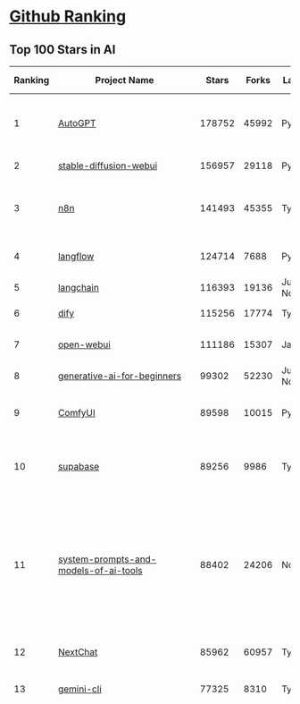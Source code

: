 [Github Ranking](../README.md)
==========

## Top 100 Stars in AI

| Ranking | Project Name | Stars | Forks | Language | Open Issues | Description | Last Commit |
| ------- | ------------ | ----- | ----- | -------- | ----------- | ----------- | ----------- |
| 1 | [AutoGPT](https://github.com/Significant-Gravitas/AutoGPT) | 178752 | 45992 | Python | 172 | AutoGPT is the vision of accessible AI for everyone, to use and to build on. Our mission is to provide the tools, so that you can focus on what matters. | 2025-09-28T23:24:41Z |
| 2 | [stable-diffusion-webui](https://github.com/AUTOMATIC1111/stable-diffusion-webui) | 156957 | 29118 | Python | 2368 | Stable Diffusion web UI | 2025-09-17T16:31:20Z |
| 3 | [n8n](https://github.com/n8n-io/n8n) | 141493 | 45355 | TypeScript | 733 | Fair-code workflow automation platform with native AI capabilities. Combine visual building with custom code, self-host or cloud, 400+ integrations. | 2025-09-29T02:53:26Z |
| 4 | [langflow](https://github.com/langflow-ai/langflow) | 124714 | 7688 | Python | 417 | Langflow is a powerful tool for building and deploying AI-powered agents and workflows. | 2025-09-29T01:51:11Z |
| 5 | [langchain](https://github.com/langchain-ai/langchain) | 116393 | 19136 | Jupyter Notebook | 144 | 🦜🔗 Build context-aware reasoning applications | 2025-09-26T20:35:33Z |
| 6 | [dify](https://github.com/langgenius/dify) | 115256 | 17774 | TypeScript | 499 | Production-ready platform for agentic workflow development. | 2025-09-29T03:33:44Z |
| 7 | [open-webui](https://github.com/open-webui/open-webui) | 111186 | 15307 | JavaScript | 221 | User-friendly AI Interface (Supports Ollama, OpenAI API, ...) | 2025-09-29T03:16:14Z |
| 8 | [generative-ai-for-beginners](https://github.com/microsoft/generative-ai-for-beginners) | 99302 | 52230 | Jupyter Notebook | 5 | 21 Lessons, Get Started Building with Generative AI  | 2025-09-29T03:20:32Z |
| 9 | [ComfyUI](https://github.com/comfyanonymous/ComfyUI) | 89598 | 10015 | Python | 2761 | The most powerful and modular diffusion model GUI, api and backend with a graph/nodes interface. | 2025-09-28T17:41:36Z |
| 10 | [supabase](https://github.com/supabase/supabase) | 89256 | 9986 | TypeScript | 223 | The Postgres development platform. Supabase gives you a dedicated Postgres database to build your web, mobile, and AI applications. | 2025-09-29T01:53:04Z |
| 11 | [system-prompts-and-models-of-ai-tools](https://github.com/x1xhlol/system-prompts-and-models-of-ai-tools) | 88402 | 24206 | None | 49 | FULL Augment Code, Claude Code, Cluely, CodeBuddy, Comet, Cursor, Devin AI, Junie, Kiro, Leap.new, Lovable, Manus Agent Tools, NotionAI, Orchids.app, Perplexity, Poke, Qoder, Replit, Same.dev, Trae, Traycer AI, VSCode Agent, Warp.dev, Windsurf, Xcode, Z.ai Code, dia & v0. (And other Open Sourced) System Prompts, Internal Tools & AI Models | 2025-09-25T14:24:43Z |
| 12 | [NextChat](https://github.com/ChatGPTNextWeb/NextChat) | 85962 | 60957 | TypeScript | 672 | ✨ Light and Fast AI Assistant. Support: Web \| iOS \| MacOS \| Android \|  Linux \| Windows | 2025-09-15T10:53:22Z |
| 13 | [gemini-cli](https://github.com/google-gemini/gemini-cli) | 77325 | 8310 | TypeScript | 1950 | An open-source AI agent that brings the power of Gemini directly into your terminal. | 2025-09-29T01:29:12Z |
| 14 | [funNLP](https://github.com/fighting41love/funNLP) | 76307 | 15007 | Python | 34 | 中英文敏感词、语言检测、中外手机/电话归属地/运营商查询、名字推断性别、手机号抽取、身份证抽取、邮箱抽取、中日文人名库、中文缩写库、拆字词典、词汇情感值、停用词、反动词表、暴恐词表、繁简体转换、英文模拟中文发音、汪峰歌词生成器、职业名称词库、同义词库、反义词库、否定词库、汽车品牌词库、汽车零件词库、连续英文切割、各种中文词向量、公司名字大全、古诗词库、IT词库、财经词库、成语词库、地名词库、历史名人词库、诗词词库、医学词库、饮食词库、法律词库、汽车词库、动物词库、中文聊天语料、中文谣言数据、百度中文问答数据集、句子相似度匹配算法集合、bert资源、文本生成&摘要相关工具、cocoNLP信息抽取工具、国内电话号码正则匹配、清华大学XLORE:中英文跨语言百科知识图谱、清华大学人工智能技术系列报告、自然语言生成、NLU太难了系列、自动对联数据及机器人、用户名黑名单列表、罪名法务名词及分类模型、微信公众号语料、cs224n深度学习自然语言处理课程、中文手写汉字识别、中文自然语言处理 语料/数据集、变量命名神器、分词语料库+代码、任务型对话英文数据集、ASR 语音数据集 + 基于深度学习的中文语音识别系统、笑声检测器、Microsoft多语言数字/单位/如日期时间识别包、中华新华字典数据库及api(包括常用歇后语、成语、词语和汉字)、文档图谱自动生成、SpaCy 中文模型、Common Voice语音识别数据集新版、神经网络关系抽取、基于bert的命名实体识别、关键词(Keyphrase)抽取包pke、基于医疗领域知识图谱的问答系统、基于依存句法与语义角色标注的事件三元组抽取、依存句法分析4万句高质量标注数据、cnocr：用来做中文OCR的Python3包、中文人物关系知识图谱项目、中文nlp竞赛项目及代码汇总、中文字符数据、speech-aligner: 从“人声语音”及其“语言文本”产生音素级别时间对齐标注的工具、AmpliGraph: 知识图谱表示学习(Python)库：知识图谱概念链接预测、Scattertext 文本可视化(python)、语言/知识表示工具：BERT & ERNIE、中文对比英文自然语言处理NLP的区别综述、Synonyms中文近义词工具包、HarvestText领域自适应文本挖掘工具（新词发现-情感分析-实体链接等）、word2word：(Python)方便易用的多语言词-词对集：62种语言/3,564个多语言对、语音识别语料生成工具：从具有音频/字幕的在线视频创建自动语音识别(ASR)语料库、构建医疗实体识别的模型（包含词典和语料标注）、单文档非监督的关键词抽取、Kashgari中使用gpt-2语言模型、开源的金融投资数据提取工具、文本自动摘要库TextTeaser: 仅支持英文、人民日报语料处理工具集、一些关于自然语言的基本模型、基于14W歌曲知识库的问答尝试--功能包括歌词接龙and已知歌词找歌曲以及歌曲歌手歌词三角关系的问答、基于Siamese bilstm模型的相似句子判定模型并提供训练数据集和测试数据集、用Transformer编解码模型实现的根据Hacker News文章标题自动生成评论、用BERT进行序列标记和文本分类的模板代码、LitBank：NLP数据集——支持自然语言处理和计算人文学科任务的100部带标记英文小说语料、百度开源的基准信息抽取系统、虚假新闻数据集、Facebook: LAMA语言模型分析，提供Transformer-XL/BERT/ELMo/GPT预训练语言模型的统一访问接口、CommonsenseQA：面向常识的英文QA挑战、中文知识图谱资料、数据及工具、各大公司内部里大牛分享的技术文档 PDF 或者 PPT、自然语言生成SQL语句（英文）、中文NLP数据增强（EDA）工具、英文NLP数据增强工具 、基于医药知识图谱的智能问答系统、京东商品知识图谱、基于mongodb存储的军事领域知识图谱问答项目、基于远监督的中文关系抽取、语音情感分析、中文ULMFiT-情感分析-文本分类-语料及模型、一个拍照做题程序、世界各国大规模人名库、一个利用有趣中文语料库 qingyun 训练出来的中文聊天机器人、中文聊天机器人seqGAN、省市区镇行政区划数据带拼音标注、教育行业新闻语料库包含自动文摘功能、开放了对话机器人-知识图谱-语义理解-自然语言处理工具及数据、中文知识图谱：基于百度百科中文页面-抽取三元组信息-构建中文知识图谱、masr: 中文语音识别-提供预训练模型-高识别率、Python音频数据增广库、中文全词覆盖BERT及两份阅读理解数据、ConvLab：开源多域端到端对话系统平台、中文自然语言处理数据集、基于最新版本rasa搭建的对话系统、基于TensorFlow和BERT的管道式实体及关系抽取、一个小型的证券知识图谱/知识库、复盘所有NLP比赛的TOP方案、OpenCLaP：多领域开源中文预训练语言模型仓库、UER：基于不同语料+编码器+目标任务的中文预训练模型仓库、中文自然语言处理向量合集、基于金融-司法领域(兼有闲聊性质)的聊天机器人、g2pC：基于上下文的汉语读音自动标记模块、Zincbase 知识图谱构建工具包、诗歌质量评价/细粒度情感诗歌语料库、快速转化「中文数字」和「阿拉伯数字」、百度知道问答语料库、基于知识图谱的问答系统、jieba_fast 加速版的jieba、正则表达式教程、中文阅读理解数据集、基于BERT等最新语言模型的抽取式摘要提取、Python利用深度学习进行文本摘要的综合指南、知识图谱深度学习相关资料整理、维基大规模平行文本语料、StanfordNLP 0.2.0：纯Python版自然语言处理包、NeuralNLP-NeuralClassifier：腾讯开源深度学习文本分类工具、端到端的封闭域对话系统、中文命名实体识别：NeuroNER vs. BertNER、新闻事件线索抽取、2019年百度的三元组抽取比赛：“科学空间队”源码、基于依存句法的开放域文本知识三元组抽取和知识库构建、中文的GPT2训练代码、ML-NLP - 机器学习(Machine Learning)NLP面试中常考到的知识点和代码实现、nlp4han:中文自然语言处理工具集(断句/分词/词性标注/组块/句法分析/语义分析/NER/N元语法/HMM/代词消解/情感分析/拼写检查、XLM：Facebook的跨语言预训练语言模型、用基于BERT的微调和特征提取方法来进行知识图谱百度百科人物词条属性抽取、中文自然语言处理相关的开放任务-数据集-当前最佳结果、CoupletAI - 基于CNN+Bi-LSTM+Attention 的自动对对联系统、抽象知识图谱、MiningZhiDaoQACorpus - 580万百度知道问答数据挖掘项目、brat rapid annotation tool: 序列标注工具、大规模中文知识图谱数据：1.4亿实体、数据增强在机器翻译及其他nlp任务中的应用及效果、allennlp阅读理解:支持多种数据和模型、PDF表格数据提取工具 、 Graphbrain：AI开源软件库和科研工具，目的是促进自动意义提取和文本理解以及知识的探索和推断、简历自动筛选系统、基于命名实体识别的简历自动摘要、中文语言理解测评基准，包括代表性的数据集&基准模型&语料库&排行榜、树洞 OCR 文字识别 、从包含表格的扫描图片中识别表格和文字、语声迁移、Python口语自然语言处理工具集(英文)、 similarity：相似度计算工具包，java编写、海量中文预训练ALBERT模型 、Transformers 2.0 、基于大规模音频数据集Audioset的音频增强 、Poplar：网页版自然语言标注工具、图片文字去除，可用于漫画翻译 、186种语言的数字叫法库、Amazon发布基于知识的人-人开放领域对话数据集 、中文文本纠错模块代码、繁简体转换 、 Python实现的多种文本可读性评价指标、类似于人名/地名/组织机构名的命名体识别数据集 、东南大学《知识图谱》研究生课程(资料)、. 英文拼写检查库 、 wwsearch是企业微信后台自研的全文检索引擎、CHAMELEON：深度学习新闻推荐系统元架构 、 8篇论文梳理BERT相关模型进展与反思、DocSearch：免费文档搜索引擎、 LIDA：轻量交互式对话标注工具 、aili - the fastest in-memory index in the East 东半球最快并发索引 、知识图谱车音工作项目、自然语言生成资源大全 、中日韩分词库mecab的Python接口库、中文文本摘要/关键词提取、汉字字符特征提取器 (featurizer)，提取汉字的特征（发音特征、字形特征）用做深度学习的特征、中文生成任务基准测评 、中文缩写数据集、中文任务基准测评 - 代表性的数据集-基准(预训练)模型-语料库-baseline-工具包-排行榜、PySS3：面向可解释AI的SS3文本分类器机器可视化工具 、中文NLP数据集列表、COPE - 格律诗编辑程序、doccano：基于网页的开源协同多语言文本标注工具 、PreNLP：自然语言预处理库、简单的简历解析器，用来从简历中提取关键信息、用于中文闲聊的GPT2模型：GPT2-chitchat、基于检索聊天机器人多轮响应选择相关资源列表(Leaderboards、Datasets、Papers)、(Colab)抽象文本摘要实现集锦(教程 、词语拼音数据、高效模糊搜索工具、NLP数据增广资源集、微软对话机器人框架 、 GitHub Typo Corpus：大规模GitHub多语言拼写错误/语法错误数据集、TextCluster：短文本聚类预处理模块 Short text cluster、面向语音识别的中文文本规范化、BLINK：最先进的实体链接库、BertPunc：基于BERT的最先进标点修复模型、Tokenizer：快速、可定制的文本词条化库、中文语言理解测评基准，包括代表性的数据集、基准(预训练)模型、语料库、排行榜、spaCy 医学文本挖掘与信息提取 、 NLP任务示例项目代码集、 python拼写检查库、chatbot-list - 行业内关于智能客服、聊天机器人的应用和架构、算法分享和介绍、语音质量评价指标(MOSNet, BSSEval, STOI, PESQ, SRMR)、 用138GB语料训练的法文RoBERTa预训练语言模型 、BERT-NER-Pytorch：三种不同模式的BERT中文NER实验、无道词典 - 有道词典的命令行版本，支持英汉互查和在线查询、2019年NLP亮点回顾、 Chinese medical dialogue data 中文医疗对话数据集 、最好的汉字数字(中文数字)-阿拉伯数字转换工具、 基于百科知识库的中文词语多词义/义项获取与特定句子词语语义消歧、awesome-nlp-sentiment-analysis - 情感分析、情绪原因识别、评价对象和评价词抽取、LineFlow：面向所有深度学习框架的NLP数据高效加载器、中文医学NLP公开资源整理 、MedQuAD：(英文)医学问答数据集、将自然语言数字串解析转换为整数和浮点数、Transfer Learning in Natural Language Processing (NLP) 、面向语音识别的中文/英文发音辞典、Tokenizers：注重性能与多功能性的最先进分词器、CLUENER 细粒度命名实体识别 Fine Grained Named Entity Recognition、 基于BERT的中文命名实体识别、中文谣言数据库、NLP数据集/基准任务大列表、nlp相关的一些论文及代码, 包括主题模型、词向量(Word Embedding)、命名实体识别(NER)、文本分类(Text Classificatin)、文本生成(Text Generation)、文本相似性(Text Similarity)计算等，涉及到各种与nlp相关的算法，基于keras和tensorflow 、Python文本挖掘/NLP实战示例、 Blackstone：面向非结构化法律文本的spaCy pipeline和NLP模型通过同义词替换实现文本“变脸” 、中文 预训练 ELECTREA 模型: 基于对抗学习 pretrain Chinese Model 、albert-chinese-ner - 用预训练语言模型ALBERT做中文NER 、基于GPT2的特定主题文本生成/文本增广、开源预训练语言模型合集、多语言句向量包、编码、标记和实现：一种可控高效的文本生成方法、 英文脏话大列表 、attnvis：GPT2、BERT等transformer语言模型注意力交互可视化、CoVoST：Facebook发布的多语种语音-文本翻译语料库，包括11种语言(法语、德语、荷兰语、俄语、西班牙语、意大利语、土耳其语、波斯语、瑞典语、蒙古语和中文)的语音、文字转录及英文译文、Jiagu自然语言处理工具 - 以BiLSTM等模型为基础，提供知识图谱关系抽取 中文分词 词性标注 命名实体识别 情感分析 新词发现 关键词 文本摘要 文本聚类等功能、用unet实现对文档表格的自动检测，表格重建、NLP事件提取文献资源列表 、 金融领域自然语言处理研究资源大列表、CLUEDatasetSearch - 中英文NLP数据集：搜索所有中文NLP数据集，附常用英文NLP数据集 、medical_NER - 中文医学知识图谱命名实体识别 、(哈佛)讲因果推理的免费书、知识图谱相关学习资料/数据集/工具资源大列表、Forte：灵活强大的自然语言处理pipeline工具集 、Python字符串相似性算法库、PyLaia：面向手写文档分析的深度学习工具包、TextFooler：针对文本分类/推理的对抗文本生成模块、Haystack：灵活、强大的可扩展问答(QA)框架、中文关键短语抽取工具 | 2024-05-10T07:38:24Z |
| 15 | [netdata](https://github.com/netdata/netdata) | 76225 | 6182 | C | 168 | The fastest path to AI-powered full stack observability, even for lean teams. | 2025-09-29T00:53:25Z |
| 16 | [Deep-Live-Cam](https://github.com/hacksider/Deep-Live-Cam) | 73502 | 10677 | Python | 71 | real time face swap and one-click video deepfake with only a single image | 2025-08-29T06:44:46Z |
| 17 | [LLMs-from-scratch](https://github.com/rasbt/LLMs-from-scratch) | 73417 | 10684 | Jupyter Notebook | 6 | Implement a ChatGPT-like LLM in PyTorch from scratch, step by step | 2025-09-27T13:38:09Z |
| 18 | [awesome-mcp-servers](https://github.com/punkpeye/awesome-mcp-servers) | 71465 | 5912 | None | 39 | A collection of MCP servers. | 2025-09-25T11:42:12Z |
| 19 | [browser-use](https://github.com/browser-use/browser-use) | 70613 | 8277 | Python | 116 | 🌐 Make websites accessible for AI agents. Automate tasks online with ease. | 2025-09-29T02:45:34Z |
| 20 | [awesome-llm-apps](https://github.com/Shubhamsaboo/awesome-llm-apps) | 70574 | 9033 | Python | 3 | Collection of awesome LLM apps with AI Agents and RAG using OpenAI, Anthropic, Gemini and opensource models. | 2025-09-28T02:47:34Z |
| 21 | [lobe-chat](https://github.com/lobehub/lobe-chat) | 65968 | 13679 | TypeScript | 923 | 🤯 Lobe Chat - an open-source, modern design AI chat framework. Supports multiple AI providers (OpenAI / Claude 4 / Gemini / DeepSeek / Ollama / Qwen), Knowledge Base (file upload / RAG ), one click install MCP Marketplace and Artifacts / Thinking. One-click FREE deployment of your private AI Agent application. | 2025-09-29T03:27:09Z |
| 22 | [AppFlowy](https://github.com/AppFlowy-IO/AppFlowy) | 65720 | 4582 | Dart | 966 | Bring projects, wikis, and teams together with AI. AppFlowy is the AI collaborative workspace where you achieve more without losing control of your data. The leading open source Notion alternative. | 2025-09-12T08:21:33Z |
| 23 | [ragflow](https://github.com/infiniflow/ragflow) | 65290 | 6837 | TypeScript | 2872 | RAGFlow is a leading open-source Retrieval-Augmented Generation (RAG) engine that fuses cutting-edge RAG with Agent capabilities to create a superior context layer for LLMs | 2025-09-29T02:28:19Z |
| 24 | [firecrawl](https://github.com/firecrawl/firecrawl) | 60271 | 4918 | TypeScript | 65 | The Web Data API for AI - Turn entire websites into LLM-ready markdown or structured data 🔥 | 2025-09-28T20:52:21Z |
| 25 | [LLaMA-Factory](https://github.com/hiyouga/LLaMA-Factory) | 59491 | 7286 | Python | 675 | Unified Efficient Fine-Tuning of 100+ LLMs & VLMs (ACL 2024) | 2025-09-27T17:02:31Z |
| 26 | [MetaGPT](https://github.com/FoundationAgents/MetaGPT) | 58753 | 7114 | Python | 13 | 🌟 The Multi-Agent Framework: First AI Software Company, Towards Natural Language Programming | 2025-06-30T11:45:55Z |
| 27 | [PaddleOCR](https://github.com/PaddlePaddle/PaddleOCR) | 56268 | 8777 | Python | 127 | Turn any PDF or image document into structured data for your AI. A powerful, lightweight OCR toolkit that bridges the gap between images/PDFs and LLMs. Supports 80+ languages. | 2025-09-28T00:13:27Z |
| 28 | [gpt-engineer](https://github.com/AntonOsika/gpt-engineer) | 54899 | 7300 | Python | 31 | CLI platform to experiment with codegen. Precursor to: https://lovable.dev | 2025-05-14T10:15:10Z |
| 29 | [ChatGPT](https://github.com/lencx/ChatGPT) | 54147 | 6165 | Rust | 850 | 🔮 ChatGPT Desktop Application (Mac, Windows and Linux) | 2024-08-29T17:58:11Z |
| 30 | [crawl4ai](https://github.com/unclecode/crawl4ai) | 53966 | 5383 | Python | 184 | 🚀🤖 Crawl4AI: Open-source LLM Friendly Web Crawler & Scraper. Don't be shy, join here: https://discord.gg/jP8KfhDhyN | 2025-09-25T06:13:19Z |
| 31 | [meilisearch](https://github.com/meilisearch/meilisearch) | 53412 | 2191 | Rust | 211 | A lightning-fast search engine API bringing AI-powered hybrid search to your sites and applications. | 2025-09-25T18:01:14Z |
| 32 | [OpenBB](https://github.com/OpenBB-finance/OpenBB) | 52605 | 5013 | Python | 37 | Financial data platform for analysts, quants and AI agents. | 2025-09-26T17:26:11Z |
| 33 | [autogen](https://github.com/microsoft/autogen) | 50254 | 7690 | Python | 404 | A programming framework for agentic AI | 2025-09-26T00:38:41Z |
| 34 | [anything-llm](https://github.com/Mintplex-Labs/anything-llm) | 49523 | 5153 | JavaScript | 264 | The all-in-one Desktop & Docker AI application with built-in RAG, AI agents, No-code agent builder, MCP compatibility,  and more. | 2025-09-27T00:39:42Z |
| 35 | [dbeaver](https://github.com/dbeaver/dbeaver) | 45571 | 3860 | Java | 3054 | Free universal database tool and SQL client | 2025-09-29T03:39:38Z |
| 36 | [text-generation-webui](https://github.com/oobabooga/text-generation-webui) | 45083 | 5799 | Python | 2591 | The definitive Web UI for local AI, with powerful features and easy setup. | 2025-09-22T20:59:23Z |
| 37 | [Flowise](https://github.com/FlowiseAI/Flowise) | 44011 | 22511 | TypeScript | 607 | Build AI Agents, Visually | 2025-09-29T03:19:01Z |
| 38 | [JeecgBoot](https://github.com/jeecgboot/JeecgBoot) | 43978 | 15576 | Java | 58 | 🔥AI低代码平台，助力企业快速实现低代码开发和构建AI应用！前后端分离架构 SpringBoot3，SpringCloud、Mybatis，Ant Design&Vue3、TS+vite！强大代码生成器实现前后端一键生成，无需手写代码! 引领AI低代码开发模式：AI生成→在线编码→代码生成→手工合并，解决Java项目80%重复工作，提升效率，节省成本，兼顾灵活性~ | 2025-09-28T14:34:37Z |
| 39 | [ClickHouse](https://github.com/ClickHouse/ClickHouse) | 43094 | 7675 | C++ | 4595 | ClickHouse® is a real-time analytics database management system | 2025-09-29T02:40:14Z |
| 40 | [AI-For-Beginners](https://github.com/microsoft/AI-For-Beginners) | 42651 | 8254 | Jupyter Notebook | 22 | 12 Weeks, 24 Lessons, AI for All! | 2025-09-23T15:57:06Z |
| 41 | [airflow](https://github.com/apache/airflow) | 42594 | 15671 | Python | 1339 | Apache Airflow - A platform to programmatically author, schedule, and monitor workflows | 2025-09-28T22:45:11Z |
| 42 | [GitHubDaily](https://github.com/GitHubDaily/GitHubDaily) | 42249 | 4288 | None | 422 | 坚持分享 GitHub 上高质量、有趣实用的开源技术教程、开发者工具、编程网站、技术资讯。A list cool, interesting projects of GitHub. | 2025-03-20T08:54:47Z |
| 43 | [kong](https://github.com/Kong/kong) | 41859 | 4995 | None | 61 | 🦍 The Cloud-Native Gateway for APIs & AI | 2025-09-18T17:24:15Z |
| 44 | [ailearning](https://github.com/apachecn/ailearning) | 41509 | 11589 | Python | 3 | AiLearning：数据分析+机器学习实战+线性代数+PyTorch+NLTK+TF2 | 2024-11-12T16:21:55Z |
| 45 | [ai-hedge-fund](https://github.com/virattt/ai-hedge-fund) | 41467 | 7287 | Python | 22 | An AI Hedge Fund Team | 2025-09-21T19:50:47Z |
| 46 | [ColossalAI](https://github.com/hpcaitech/ColossalAI) | 41183 | 4531 | Python | 430 | Making large AI models cheaper, faster and more accessible | 2025-09-26T06:54:08Z |
| 47 | [llm-app](https://github.com/pathwaycom/llm-app) | 40804 | 1096 | Jupyter Notebook | 4 | Ready-to-run cloud templates for RAG, AI pipelines, and enterprise search with live data. 🐳Docker-friendly.⚡Always in sync with Sharepoint, Google Drive, S3, Kafka, PostgreSQL, real-time data APIs, and more. | 2025-09-15T12:49:25Z |
| 48 | [MoneyPrinterTurbo](https://github.com/harry0703/MoneyPrinterTurbo) | 40766 | 5922 | Python | 184 | 利用AI大模型，一键生成高清短视频 Generate short videos with one click using AI LLM. | 2025-06-11T06:34:54Z |
| 49 | [mem0](https://github.com/mem0ai/mem0) | 40611 | 4291 | Python | 294 | Universal memory layer for AI Agents; Announcing OpenMemory MCP - local and secure memory management. | 2025-09-26T17:26:09Z |
| 50 | [ai-agents-for-beginners](https://github.com/microsoft/ai-agents-for-beginners) | 40359 | 13142 | Jupyter Notebook | 11 | 12 Lessons to Get Started Building AI Agents | 2025-09-23T10:23:10Z |
| 51 | [docling](https://github.com/docling-project/docling) | 39994 | 2774 | Python | 597 | Get your documents ready for gen AI | 2025-09-26T15:21:31Z |
| 52 | [upscayl](https://github.com/upscayl/upscayl) | 39976 | 1868 | TypeScript | 57 | 🆙 Upscayl - #1 Free and Open Source AI Image Upscaler for Linux, MacOS and Windows. | 2025-09-24T19:44:23Z |
| 53 | [chatgpt-on-wechat](https://github.com/zhayujie/chatgpt-on-wechat) | 39226 | 9439 | Python | 307 | 基于大模型搭建的聊天机器人，同时支持 微信公众号、企业微信应用、飞书、钉钉 等接入，可选择ChatGPT/Claude/DeepSeek/文心一言/讯飞星火/通义千问/ Gemini/GLM-4/Kimi/LinkAI，能处理文本、语音和图片，访问操作系统和互联网，支持基于自有知识库进行定制企业智能客服。 | 2025-08-08T02:47:49Z |
| 54 | [ray](https://github.com/ray-project/ray) | 39143 | 6839 | Python | 2777 | Ray is an AI compute engine. Ray consists of a core distributed runtime and a set of AI Libraries for accelerating ML workloads. | 2025-09-29T00:51:24Z |
| 55 | [crewAI](https://github.com/crewAIInc/crewAI) | 38590 | 5112 | Python | 41 | Framework for orchestrating role-playing, autonomous AI agents. By fostering collaborative intelligence, CrewAI empowers agents to work together seamlessly, tackling complex tasks. | 2025-09-28T20:57:15Z |
| 56 | [quivr](https://github.com/QuivrHQ/quivr) | 38478 | 3674 | Python | 2 | Opiniated RAG for integrating GenAI in your apps 🧠   Focus on your product rather than the RAG. Easy integration in existing products with customisation!  Any LLM: GPT4, Groq, Llama. Any Vectorstore: PGVector, Faiss. Any Files. Anyway you want.  | 2025-07-09T12:55:23Z |
| 57 | [photoprism](https://github.com/photoprism/photoprism) | 38446 | 2156 | Go | 434 | AI-Powered Photos App for the Decentralized Web 🌈💎✨ | 2025-09-28T13:26:05Z |
| 58 | [aider](https://github.com/Aider-AI/aider) | 37697 | 3523 | Python | 1035 | aider is AI pair programming in your terminal | 2025-09-26T17:36:51Z |
| 59 | [Open-Assistant](https://github.com/LAION-AI/Open-Assistant) | 37475 | 3298 | Python | 227 | OpenAssistant is a chat-based assistant that understands tasks, can interact with third-party systems, and retrieve information dynamically to do so. | 2024-08-17T01:55:35Z |
| 60 | [chatbox](https://github.com/chatboxai/chatbox) | 36798 | 3700 | TypeScript | 867 | User-friendly Desktop Client App for AI Models/LLMs (GPT, Claude, Gemini, Ollama...) | 2025-09-13T13:01:11Z |
| 61 | [MockingBird](https://github.com/babysor/MockingBird) | 36670 | 5266 | Python | 478 | 🚀AI拟声: 5秒内克隆您的声音并生成任意语音内容 Clone a voice in 5 seconds to generate arbitrary speech in real-time | 2024-11-15T05:00:29Z |
| 62 | [ToolJet](https://github.com/ToolJet/ToolJet) | 36647 | 4765 | JavaScript | 635 | ToolJet is the open-source foundation of ToolJet AI - the AI-native platform for building internal tools, dashboard, business applications, workflows and AI agents 🚀 | 2025-09-29T03:31:46Z |
| 63 | [google-research](https://github.com/google-research/google-research) | 36447 | 8197 | Jupyter Notebook | 1072 | Google Research | 2025-09-26T14:52:21Z |
| 64 | [mindsdb](https://github.com/mindsdb/mindsdb) | 36205 | 5804 | Python | 47 | AI Analytics Engine that can answer questions over large scale data. - The only MCP Server you'll ever need | 2025-09-29T03:16:44Z |
| 65 | [cursor-free-vip](https://github.com/yeongpin/cursor-free-vip) | 35883 | 4405 | Python | 592 | [Support 0.49.x]（Reset Cursor AI MachineID & Bypass Higher Token Limit） Cursor Ai ，自动重置机器ID ， 免费升级使用Pro功能: You've reached your trial request limit. / Too many free trial accounts used on this machine. Please upgrade to pro. We have this limit in place to prevent abuse. Please let us know if you believe this is a mistake. | 2025-09-16T03:47:39Z |
| 66 | [LocalAI](https://github.com/mudler/LocalAI) | 35532 | 2792 | Go | 314 | :robot: The free, Open Source alternative to OpenAI, Claude and others. Self-hosted and local-first. Drop-in replacement for OpenAI,  running on consumer-grade hardware. No GPU required. Runs gguf, transformers, diffusers and many more. Features: Generate Text, Audio, Video, Images, Voice Cloning, Distributed, P2P and decentralized inference | 2025-09-28T21:08:50Z |
| 67 | [AgentGPT](https://github.com/reworkd/AgentGPT) | 34991 | 9481 | TypeScript | 130 | 🤖 Assemble, configure, and deploy autonomous AI Agents in your browser. | 2025-04-29T01:19:32Z |
| 68 | [Folo](https://github.com/RSSNext/Folo) | 34485 | 1660 | TypeScript | 266 | 🧡 Follow everything in one place | 2025-09-28T09:13:37Z |
| 69 | [gold-miner](https://github.com/xitu/gold-miner) | 34265 | 5042 | None | 11 | 🥇掘金翻译计划，可能是世界最大最好的英译中技术社区，最懂读者和译者的翻译平台： | 2024-04-17T09:44:37Z |
| 70 | [awesome-cursorrules](https://github.com/PatrickJS/awesome-cursorrules) | 34236 | 2897 | MDX | 35 | 📄  Configuration files that enhance Cursor AI editor experience with custom rules and behaviors | 2025-09-24T22:10:23Z |
| 71 | [agno](https://github.com/agno-agi/agno) | 33946 | 4331 | Python | 105 | High-performance runtime for multi-agent systems. Build, run and manage secure multi-agent systems in your cloud. | 2025-09-28T19:16:49Z |
| 72 | [Fabric](https://github.com/danielmiessler/Fabric) | 33625 | 3442 | JavaScript | 36 | Fabric is an open-source framework for augmenting humans using AI. It provides a modular system for solving specific problems using a crowdsourced set of AI prompts that can be used anywhere. | 2025-09-24T14:57:31Z |
| 73 | [gpt-pilot](https://github.com/Pythagora-io/gpt-pilot) | 33420 | 3426 | Python | 237 | The first real AI developer | 2025-09-11T13:41:50Z |
| 74 | [ruoyi-vue-pro](https://github.com/YunaiV/ruoyi-vue-pro) | 33410 | 7198 | Java | 3 | 🔥 官方推荐 🔥 RuoYi-Vue 全新 Pro 版本，优化重构所有功能。基于 Spring Boot + MyBatis Plus + Vue & Element 实现的后台管理系统 + 微信小程序，支持 RBAC 动态权限、数据权限、SaaS 多租户、Flowable 工作流、三方登录、支付、短信、商城、CRM、ERP、AI 大模型等功能。你的 ⭐️ Star ⭐️，是作者生发的动力！ | 2025-08-31T11:51:42Z |
| 75 | [spaCy](https://github.com/explosion/spaCy) | 32553 | 4586 | Python | 171 | 💫 Industrial-strength Natural Language Processing (NLP) in Python | 2025-05-28T15:28:05Z |
| 76 | [chatbot-ui](https://github.com/mckaywrigley/chatbot-ui) | 32382 | 9320 | TypeScript | 179 | AI chat for any model. | 2024-08-03T00:38:07Z |
| 77 | [tabby](https://github.com/TabbyML/tabby) | 32153 | 1595 | Rust | 214 | Self-hosted AI coding assistant | 2025-09-26T20:03:32Z |
| 78 | [nacos](https://github.com/alibaba/nacos) | 32098 | 13148 | Java | 249 | an easy-to-use dynamic service discovery, configuration and service management platform for building AI cloud native applications. | 2025-09-29T01:54:30Z |
| 79 | [context7](https://github.com/upstash/context7) | 31930 | 1584 | JavaScript | 70 | Context7 MCP Server -- Up-to-date code documentation for LLMs and AI code editors | 2025-09-28T19:15:25Z |
| 80 | [fairseq](https://github.com/facebookresearch/fairseq) | 31840 | 6602 | Python | 1193 | Facebook AI Research Sequence-to-Sequence Toolkit written in Python. | 2025-09-09T17:55:23Z |
| 81 | [exo](https://github.com/exo-explore/exo) | 31579 | 2095 | Python | 367 | Run your own AI cluster at home with everyday devices 📱💻 🖥️⌚ | 2025-03-21T22:23:32Z |
| 82 | [qlib](https://github.com/microsoft/qlib) | 31474 | 4846 | Python | 253 | Qlib is an AI-oriented Quant investment platform that aims to use AI tech to empower Quant Research, from exploring ideas to implementing productions. Qlib supports diverse ML modeling paradigms, including supervised learning, market dynamics modeling, and RL, and is now equipped with https://github.com/microsoft/RD-Agent to automate R&D process. | 2025-09-26T04:15:09Z |
| 83 | [netron](https://github.com/lutzroeder/netron) | 31473 | 3004 | JavaScript | 19 | Visualizer for neural network, deep learning and machine learning models | 2025-09-28T17:40:48Z |
| 84 | [cursor](https://github.com/cursor/cursor) | 31372 | 2056 | None | 2122 | The AI Code Editor | 2024-10-13T19:23:26Z |
| 85 | [khoj](https://github.com/khoj-ai/khoj) | 31215 | 1820 | Python | 76 | Your AI second brain. Self-hostable. Get answers from the web or your docs. Build custom agents, schedule automations, do deep research. Turn any online or local LLM into your personal, autonomous AI (gpt, claude, gemini, llama, qwen, mistral). Get started - free. | 2025-09-16T09:17:58Z |
| 86 | [LibreChat](https://github.com/danny-avila/LibreChat) | 30437 | 5809 | TypeScript | 180 | Enhanced ChatGPT Clone: Features Agents, MCP, DeepSeek, Anthropic, AWS, OpenAI, Responses API, Azure, Groq, o1, GPT-5, Mistral, OpenRouter, Vertex AI, Gemini, Artifacts, AI model switching, message search, Code Interpreter, langchain, DALL-E-3, OpenAPI Actions, Functions, Secure Multi-User Auth, Presets, open-source for self-hosting. Active. | 2025-09-28T01:22:34Z |
| 87 | [AI-Expert-Roadmap](https://github.com/AMAI-GmbH/AI-Expert-Roadmap) | 30322 | 2540 | JavaScript | 12 | Roadmap to becoming an Artificial Intelligence Expert in 2022 | 2025-09-12T14:59:30Z |
| 88 | [roop](https://github.com/s0md3v/roop) | 30230 | 6867 | Python | 0 | one-click face swap | 2024-08-19T12:57:17Z |
| 89 | [pytorch-lightning](https://github.com/Lightning-AI/pytorch-lightning) | 30182 | 3580 | Python | 821 | Pretrain, finetune ANY AI model of ANY size on multiple GPUs, TPUs with zero code changes. | 2025-09-29T01:02:54Z |
| 90 | [Mr.-Ranedeer-AI-Tutor](https://github.com/JushBJJ/Mr.-Ranedeer-AI-Tutor) | 29652 | 3384 | None | 13 | A GPT-4 AI Tutor Prompt for customizable personalized learning experiences. | 2025-06-14T06:58:48Z |
| 91 | [continue](https://github.com/continuedev/continue) | 29105 | 3553 | TypeScript | 669 | ⏩ Ship faster with Continuous AI. Build and run custom agents across your IDE, terminal, and CI | 2025-09-28T22:57:54Z |
| 92 | [Jobs_Applier_AI_Agent_AIHawk](https://github.com/feder-cr/Jobs_Applier_AI_Agent_AIHawk) | 28867 | 4382 | Python | 11 | AIHawk aims to easy job hunt process by automating the job application process. Utilizing artificial intelligence, it enables users to apply for multiple jobs in a tailored way. | 2025-05-28T13:24:12Z |
| 93 | [spec-kit](https://github.com/github/spec-kit) | 28563 | 2398 | Python | 262 | 💫 Toolkit to help you get started with Spec-Driven Development | 2025-09-25T21:05:18Z |
| 94 | [PDFMathTranslate](https://github.com/Byaidu/PDFMathTranslate) | 27855 | 2460 | Python | 109 | PDF scientific paper translation with preserved formats - 基于 AI 完整保留排版的 PDF 文档全文双语翻译，支持 Google/DeepL/Ollama/OpenAI 等服务，提供 CLI/GUI/MCP/Docker/Zotero | 2025-09-20T05:59:48Z |
| 95 | [500-AI-Machine-learning-Deep-learning-Computer-vision-NLP-Projects-with-code](https://github.com/ashishpatel26/500-AI-Machine-learning-Deep-learning-Computer-vision-NLP-Projects-with-code) | 27652 | 6257 | None | 45 | 500 AI Machine learning Deep learning Computer vision NLP Projects with code | 2025-08-01T11:54:09Z |
| 96 | [so-vits-svc](https://github.com/svc-develop-team/so-vits-svc) | 27642 | 5056 | Python | 21 | SoftVC VITS Singing Voice Conversion | 2023-11-11T13:11:31Z |
| 97 | [Genesis](https://github.com/Genesis-Embodied-AI/Genesis) | 27306 | 2505 | Python | 105 | A generative world for general-purpose robotics & embodied AI learning. | 2025-09-26T19:26:05Z |
| 98 | [nx](https://github.com/nrwl/nx) | 27127 | 2604 | TypeScript | 625 | Get to green PRs in half the time. Nx optimizes your builds, scales your CI, and fixes failed PRs. Built for developers and AI agents. | 2025-09-29T02:54:54Z |
| 99 | [generative-models](https://github.com/Stability-AI/generative-models) | 26434 | 2955 | Python | 274 | Generative Models by Stability AI | 2025-09-22T14:09:09Z |
| 100 | [qdrant](https://github.com/qdrant/qdrant) | 26337 | 1831 | Rust | 355 | Qdrant - High-performance, massive-scale Vector Database and Vector Search Engine for the next generation of AI. Also available in the cloud https://cloud.qdrant.io/ | 2025-09-27T01:41:58Z |

